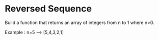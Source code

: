 # Reversed Sequence

Build a function that returns an array of integers from n to 1 where n>0.

Example : n=5 --> [5,4,3,2,1]

